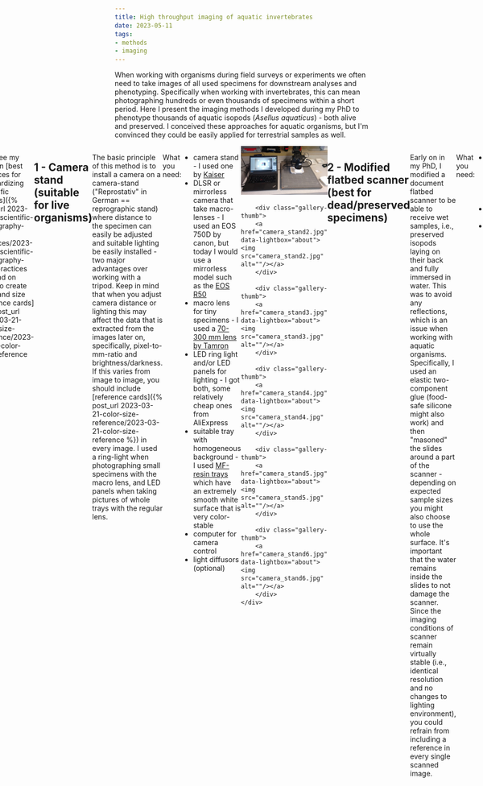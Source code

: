```yaml
---
title: High throughput imaging of aquatic invertebrates
date: 2023-05-11
tags: 
- methods
- imaging 
---
```

 
When working with organisms during field surveys or experiments we often need to take images of all used specimens for downstream analyses and phenotyping. Specifically when working with invertebrates, this can mean photographing hundreds or even thousands of specimens within a short period. Here I present the imaging methods I developed during my PhD to phenotype thousands of aquatic isopods (*Asellus aquaticus*) - both alive and preserved. I conceived these approaches for aquatic organisms, but I'm convinced they could be easily applied for terrestrial samples as well. 
 
 <div style="display: flex; justify-content: center;">
	<div class="gallery-grid">
		<div class="gallery-thumb">
		<a href="photographed1.jpg" data-lightbox="about" data-title="Asellus aquaticus (live specimen), photographed from a camera stand using a macro-lens (image downsized for website).">
		<img src="photographed1.jpg"/></a>
		</div>
	
		<div class="gallery-thumb">
		<a href="photographed2.jpg" data-lightbox="about" data-title="Asellus aquaticus (live specimens), photographed from a camera stand using the default lens (image downsized for website).">
		<img src="photographed2.jpg"/></a>
		</div>

		<div class="gallery-thumb">
		<a href="scanned1.jpg" data-lightbox="about" data-title="Asellus aquaticus (preserved specimens), scanned with a modified flatbed scanner (image downsized for website).">
		<img src="scanned1.jpg"/></a>
		</div>
	</div>
</div>
 
Also see my post on  [best practices for standardizing scientific images]({% post_url 2023-01-01-scientific-photography-best-practices/2023-01-01-scientific-photography-best-practices %}) and on [how to create color and size reference cards]({% post_url 2023-03-21-color-size-reference/2023-03-21-color-size-reference %}). 
 
## 1 - Camera stand (suitable for live organisms)

The basic principle of this method is to install a camera on a camera-stand ("Reprostativ" in German == reprographic stand) where distance to the specimen can easily be adjusted and suitable lighting be easily installed - two major advantages over working with a tripod. Keep in mind that when you adjust camera distance or lighting this may affect the data that is extracted from the images later on, specifically, pixel-to-mm-ratio and brightness/darkness. If this varies from image to image, you should include [reference cards]({% post_url 2023-03-21-color-size-reference/2023-03-21-color-size-reference %}) in every image. I used a ring-light when photographing small specimens with the macro lens, and LED panels when taking pictures of whole trays with the regular lens. 


What you need:
- camera stand - I used one by [Kaiser](https://www.kaiser-fototechnik.de/en/produkte/artikel.php?document=/en/produkte/2_1_produktanzeige.asp&display=1&nr=5510)
- DLSR or mirrorless camera that take macro-lenses - I used an EOS 750D by canon, but today I would use a mirrorless model such as the [EOS R50](https://store.canon.se/canon-eos-r50-mirrorless-camera-body-black/5811C030/)
- macro lens for tiny specimens - I used a [70-300 mm lens by Tamron](https://www.fotosidan.se/prylar/objektiv/zoomobjektiv/tamron/tamron-af-70-300mm-f-4_12894)
- LED ring light and/or LED panels for lighting - I got both, some relatively cheap ones from AliExpress 
- suitable tray with homogeneous background - I used [MF-resin trays](https://www.chemoline.at/laborartikel_aus_kunststoff_gummi_kork/instrumentenschalen_aus_melamin-formaldehyd-harz.html) which have an extremely smooth white surface that is very color-stable
- computer for camera control
- light diffusors (optional) 

<div style="display: flex; justify-content: center;">
	<div class="gallery-grid">
		<div class="gallery-thumb">
		<a href="camera_stand1.jpg" data-lightbox="about"><img src="camera_stand1.jpg" alt=""/></a>
		</div>
	
		<div class="gallery-thumb">
		<a href="camera_stand2.jpg" data-lightbox="about"><img src="camera_stand2.jpg" alt=""/></a>
		</div>

		<div class="gallery-thumb">
		<a href="camera_stand3.jpg" data-lightbox="about"><img src="camera_stand3.jpg" alt=""/></a>
		</div>
		
		<div class="gallery-thumb">
		<a href="camera_stand4.jpg" data-lightbox="about"><img src="camera_stand4.jpg" alt=""/></a>
		</div>
	
		<div class="gallery-thumb">
		<a href="camera_stand5.jpg" data-lightbox="about"><img src="camera_stand5.jpg" alt=""/></a>
		</div>

		<div class="gallery-thumb">
		<a href="camera_stand6.jpg" data-lightbox="about"><img src="camera_stand6.jpg" alt=""/></a>
		</div>
	</div>
</div>


## 2 - Modified flatbed scanner (best for dead/preserved specimens)

Early on in my PhD, I modified a document flatbed scanner to be able to receive wet samples, i.e., preserved isopods laying on their back and fully immersed in water. This was to avoid any reflections, which is an issue when working with aquatic organisms. Specifically, I used an elastic two-component glue (food-safe silicone might also work) and then "masoned" the slides around a part of the scanner - depending on expected sample sizes you might also choose to use the whole surface. It's important that the water remains inside the slides to not damage the scanner. Since the imaging conditions of scanner remain virtually stable (i.e., identical resolution and no changes to lighting environment), you could refrain from including a reference in every single scanned image. 

What you need:

- flatbed scanner - I used an [Epson Perfection V39](https://www.epson.co.uk/en_GB/products/scanners/consumer/perfection-v39/p/14157)
- microscope slides
- two-component glue (or silicone or something with similar properties). 

<div style="display: flex; justify-content: center;">
	<div class="gallery-grid">
		<div class="gallery-thumb">
		<a href="scanner1.jpg" data-lightbox="about"><img src="scanner1.jpg" alt=""/></a>
		</div>
	
		<div class="gallery-thumb">
		<a href="scanner2.jpg" data-lightbox="about"><img src="scanner2.jpg" alt=""/></a>
		</div>

		<div class="gallery-thumb">
		<a href="scanner3.jpg" data-lightbox="about"><img src="scanner3.jpg" alt=""/></a>
		</div>
	</div>
</div>